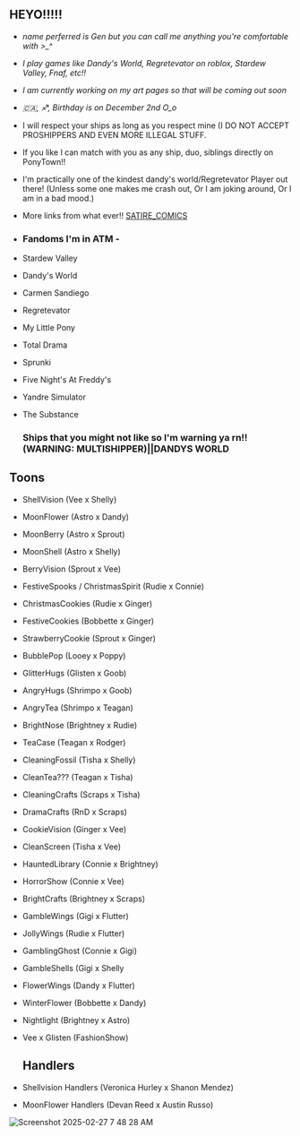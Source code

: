 ## HEYO!!!!!
- *name perferred is Gen but you can call me anything you're comfortable with >_^*
- *I play games like Dandy's World, Regretevator on roblox, Stardew Valley, Fnaf, etc!!*
- *I am currently working on my art pages so that will be coming out soon* 
- *🇨🇦, ♐, Birthday is on December 2nd O_o*
-  I will respect your ships as long as you respect mine (I DO NOT ACCEPT PROSHIPPERS AND EVEN MORE ILLEGAL STUFF.
-  If you like I can match with you as any ship, duo, siblings directly on PonyTown!!
-  I'm practically one of the kindest dandy's world/Regretevator Player out there! (Unless some one makes me crash out, Or I am joking around, Or I am in a bad mood.)
-  More links from what ever!!
   [SATIRE_COMICS](https://readmycomic.straw.page)
-  ### Fandoms I'm in ATM -
-  Stardew Valley
-  Dandy's World
-  Carmen Sandiego
-  Regretevator
-  My Little Pony
-  Total Drama
-  Sprunki
-  Five Night's At Freddy's
-  Yandre Simulator
-  The Substance

   ### Ships that you might not like so I'm warning ya rn!! (WARNING: MULTISHIPPER)||DANDYS WORLD
## Toons
-  ShellVision (Vee x Shelly)
-  MoonFlower (Astro x Dandy)
-  MoonBerry (Astro x Sprout)
-  MoonShell (Astro x Shelly)
-  BerryVision (Sprout x Vee)
-  FestiveSpooks / ChristmasSpirit (Rudie x Connie)
-  ChristmasCookies (Rudie x Ginger)
-  FestiveCookies (Bobbette x Ginger)
-  StrawberryCookie (Sprout x Ginger)
-  BubblePop (Looey x Poppy)
-  GlitterHugs (Glisten x Goob)
-  AngryHugs (Shrimpo x Goob)
-  AngryTea (Shrimpo x Teagan)
-  BrightNose (Brightney x Rudie)
-  TeaCase (Teagan x Rodger)
-  CleaningFossil (Tisha x Shelly)
-  CleanTea??? (Teagan x Tisha)
-  CleaningCrafts (Scraps x Tisha)
-  DramaCrafts (RnD x Scraps)
- CookieVision (Ginger x Vee)
- CleanScreen (Tisha x Vee)
- HauntedLibrary (Connie x Brightney)
- HorrorShow (Connie x Vee)
- BrightCrafts (Brightney x Scraps)
- GambleWings (Gigi x Flutter)
- JollyWings (Rudie x Flutter)
- GamblingGhost (Connie x Gigi)
- GambleShells (Gigi x Shelly
- FlowerWings (Dandy x Flutter)
- WinterFlower (Bobbette x Dandy)
- Nightlight (Brightney x Astro)
- Vee x Glisten (FashionShow)

   ## Handlers
- Shellvision Handlers (Veronica Hurley x Shanon Mendez)
- MoonFlower Handlers (Devan Reed x Austin Russo)

![Screenshot 2025-02-27 7 48 28 AM](https://github.com/user-attachments/assets/fb61ad01-fbe0-45f9-946b-4175097bd4c9)
